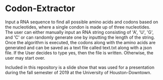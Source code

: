# Codon-Extractor
Input a RNA sequence to find all possible amino acids and codons based on the nucleotides, where a single condon is made up of three nucleotides.  
The user can either manually input an RNA string consisting of 'A', 'U', 'G', and 'C' or can randomly generate one by inputting the length of the string.
Once the algorithm is executed, the codons along with the amino acids are generated and can be saved as a text file called text.txt along with a json file. If the 
User decides to type yes, then the file is written. Otherwise, the user may start over. 


Included in this repository is a slide show that was used for a presentation during the fall semester of 2019 at the University of Houston-Downtown. 

